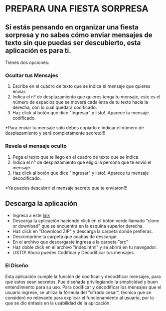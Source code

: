 # PREPARA UNA FIESTA SORPRESA

## Sí estás pensando en organizar una fiesta sorpresa y no sabes cómo enviar mensajes de texto sin que puedas ser descubierto, esta aplicación es para ti.

Tienes dos opciones:

### Ocultar tus Mensajes
1) Escribe en el cuadro de texto que se indica el mensaje que quieres enviar.
2) Indica el n° de desplazamiento que quieres tenga tu mensaje, este es el número de espacios que se moverá cada letra de tu texto hacia la derecha, con lo cual quedara codificado.
3) Haz click al botón que dice "Ingresar" y listo!. Aparece tu mensaje codificado.

  *Para enviar tu mensaje solo debes copiarlo e indicar el número de desplazamiento y será completamente secreto!!!

### Revela el mensaje oculto
1) Pega el texto que te llego en el cuadro de texto que se indica.
2) Indica el n° de desplazamiento que eligió la persona que te envió el mensaje.
3) Haz click al botón que dice "Ingresar" y listo!. Aparece tu mensaje decodificado.

  *Ya puedes descubrir el mensaje secreto que te enviaron!!!

## Descarga la aplicación
* Ingresa a este [link](https://github.com/VanessaAzocar/scl-2018-05-bc-core-am.git)
* Descarga la aplicación haciendo click en el botón verde llamado "clone or download" que se       encuentra en la esquina superior derecha.
* Haz click en "Download ZIP" y descarga la carpeta donde prefieras.
* Descomprime la carpeta que acabas de descargar.
* En el archivo que descargaste ingresa a la carpeta "src"
* Haz doble click en el archivo "index.html" y se abrirá en tu navegador.
* LISTO! Ahora puedes Codificar y Decodificar tus mensajes. 
 
### El Diseño
Esta aplicación cumple la función de codificar y  decodificar mensajes, para que estos sean secretos. Fue diseñada privilegiando la simplicidad y buen entendimiento para su uso. Para codificar y decodificar los mensajes que el usuario ingrese, se utiliza la fórmula del “cifrado cesar”, técnica que se consideró no relevante para explicar el funcionamiento al usuario, por lo que se dio énfasis en la usabilidad de la aplicación.



